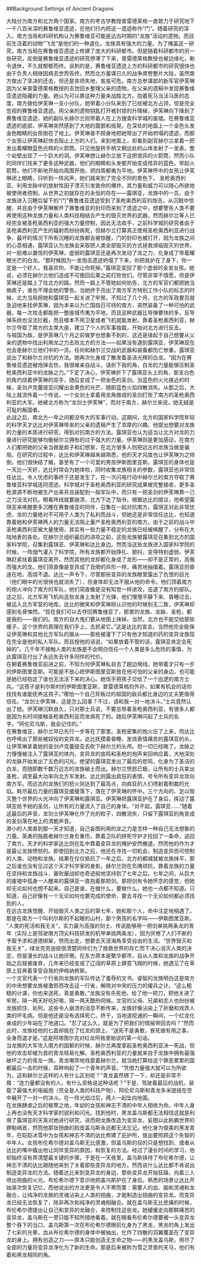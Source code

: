 ##Background Settings of Ancient Dragons

大陆分为南方和北方两个国家。南方的考古学教授普雷德莱格一直致力于研究地下一千八百米深的赛鲁维亚遗迹，在他们行内把这一遗迹称作“门”。随着研究的深入，南方当局和科研机构认为赛鲁维亚可能是远古时期的“龙族”活动的遗物，而目前生活着的动物“飞龙”是他们的一种退化。龙族具有强大的力量。为了掩盖这一研究，南方当局在赛鲁维亚遗迹上修建了庞大的科研都市。但是随着科研都市的另一些研究，反倒是赛鲁维亚遗迹的研究停滞了下来，普雷德莱格教授也被边缘化，勒令退休，不久就郁郁而终。讽刺的是，赛鲁维亚遗迹上方的科研都市的研究很快也由于负责人相继因病去世而告终。然而北方蓄谋已久的战争席卷整片大陆，虽然南方做出了坚决的还击，但还是丧师失地，岌岌可危。南方总参谋部的新军官伊芙琳因为父亲普雷德莱格教授的去世回乡整理父亲的遗物，在父亲的遗稿中发现赛鲁维亚遗迹隐藏的力量。她认为可以靠这种力量来战胜北方。抱着死马当活马医的态度，南方拨给伊芙琳一支小分队，她带着小分队来到了已经被北方占领，但是完全忽视的赛鲁维亚遗迹。用父亲的遗物钥匙打开被封锁的升降梯，伊芙琳向下降到了赛鲁维亚遗迹，她的副队长赫尔兰则带着人在上方搜查科学城的废墟。在赛鲁维亚遗迹的底部，伊芙琳突然感到了大地的震颤和摇晃，在深处的地面上一个金色头发金色眼睛的女孩倒在了地上。伊芙琳奋不顾身地把她带出了开始坍塌的遗迹，而那个女孩让伊芙琳赶快去阻止上方的人们。来到地面上，却看到副官赫尔兰拿着一把发出着耀眼蓝色光辉的火箭筒。只见他旋转手柄又朝远处的山体发射了一发表，整个岩壁出现了一个巨大的洞。伊芙琳想让赫尔兰放下这把诡异的火箭筒，然而小队的同伴们找来了更多这种武器，他们的眼睛和头发都开始变成怪异的蓝色。举起火箭筒，他们不断地开始向周围开炮，把四周都夷为平地。伊芙琳怀中的女孩让伊芙琳闭上眼睛，只听到一阵风声，她们就来到了完全不同的景色下。
圣枪奥西利亚，利用龙脉中的放射性因子湮灭引发致命的爆炸，其力量和威力可以随心所欲地被使用者控制。从世界之初就存在的永恒的存在——露琪亚，龙族中的一员，由于龙族进入沉睡后留下的“门”赛鲁维亚遗迹受到了圣枪奥西利亚的炮击，从沉眠中惊醒，并且由于伊芙琳解开了赛鲁维亚的封印而来到了遗迹之中，想要警告人类不要再使用这种龙族力量和人类科技相结合产生的毁灭世界的武器，然而赫尔兰等人已经完全被圣枪奥西利亚的强大力量控制，因此无法收手，之前科学城的研究者由于圣枪奥西利亚产生的辐射而纷纷病死，但赫尔兰打算真正使用圣枪奥西利亚进行战争，最坏的情况下所有沉睡的龙族都会被惊醒，门的封印也被打开，因为龙族之间的心意相通，露琪亚认为龙族会采取把人类全部毁灭的方式拯救濒临毁灭的世界。<br>
对一脸难以置信的伊芙琳，虚弱的露琪亚还是再次发动了龙之力，化身成了带着耀眼光芒的白龙。“那时候因为一发炮击遗迹坍塌了下来，你把我护在了身下，你一定是一个好人，我喜欢你，不能让你死掉。”露琪亚变回了那个虚弱的金发女孩。她说，必须在赫尔兰他们造成不可挽回后果之前打败他们。尽管非常不情愿，但是伊芙琳还是踏上了往北方的路。然而一路上不管她如何劝告，北方的军官们都把她当做疯子，谁也不理会她的警告。当她终于亮出了南方军方特别工作小队的标志的时候，北方当局把她和露琪亚一起关进了牢房。不知过了几个月，北方的军政要员就急迫地来找伊芙琳，因为本来以为亡国指日可待的南方，突然装备了一种可怕的武器，每一次攻击都能把一整座城市夷为平地，而且这种武器比导弹要快的多，反导弹系统也没法拦截，而且根本不用卫星或者飞机就能发射。靠着圣枪奥西利亚，赫尔兰夺取了南方的主席大座，建立了个人的军事独裁，开始对北方进行反击。<br>
与祖国为敌，是伊芙琳几个月之前做梦也想象不到的，这还是缘起于自己想要从父亲的遗物中找出利用龙之力击败北方的方法——如果没有遇到露琪亚，伊芙琳现在也会是赫尔兰他们中的一员。任何和赫尔兰交战的武器和装备都伤亡惨重。露琪亚说出了和赫尔兰对抗的方法。她再次化身成了散发着圣洁光辉的白龙。“因为在赛鲁维亚遗迹被炮弹击伤，我很难亲自战斗，请折下我的角，白龙的力量能够压制圣枪奥西利亚中的龙脉之力。”下定了决心，伊芙琳折下了露琪亚头上的角，那支白色的角灼烧着伊芙琳的双手，随后变成了一把金色的圣剑。当蓝色的火光接近的时候，圣剑卢克蕾提亚闪耀出金黄色的光芒，随即蓝色火焰四散消失。从那之后，大陆上就流传着一个传说，一个女剑士拿着用龙角做成的圣剑打败了南方的圣枪奥西利亚的大军。她被北方称为“龙剑士伊芙琳”，而对于南方，赫尔兰来说，她无疑是可耻的叛国者。<br>
此战之后，南北方一年之间都没有大的军事行动。这期间，北方的国家科学院年轻的科学天才达比对伊芙琳带来的父亲的遗稿产生了浓厚的兴趣。他提出想要对龙族的力量的本质进行研究，得到对抗南方的方法。露琪亚也认为适当让北方对龙的力量进行研究能够均衡赫尔兰拥有的过于强大的力量。伊芙琳则是更加感动，在南方人们都把她的父亲当做是疯子和幻想家，在北方很多人则把远古的龙族当做是骗局。在研究的过程中，达比和伊芙琳越来越熟悉，他的天才风度也让伊芙琳为之倾倒，他们很快结了婚，甚至有了一个可爱的男孩伊斯图里亚斯。露琪亚的身体也是一天比一天好，达比时常会为她体检，同时收集龙族相关的参数，露琪亚也非常信任达比。令人忧虑的事终于还是发生了，在一次闪电行动中赫尔兰的南方夺取了赛鲁维亚科学城连同遗迹。科学城对于圣枪奥西利亚的研究成果被完整接收，更多圣枪源源不断地被生产出来并且装配到一般军队中，而只有一把圣剑的伊芙琳靠一己之力没法对抗。眼看阵线就要崩溃，北方下达了指令。根据达比的提议，他希望露琪亚来唤醒更多沉睡在赛鲁维亚的同伴，召集在一起对抗南方。露琪亚对此非常忧虑，龙的力量绝对不可用于人类为了私利而战斗，但她还是非常信任达比，也知道靠着她和伊芙琳两人的力量无法阻止量产圣枪奥西利亚的南方。由于之前的战斗中圣枪奥西利亚被大量使用，其实有一些力量不稳定的龙族已经被唤醒了，分布在大陆地表的各处。在赫尔兰组织最后的进攻之前，这些龙族被露琪亚召集到北方的国家科学院，召集到露琪亚、伊芙琳和达比身边。然而当这些龙族进入国家科学院的时候，一阵烟气灌入了科学院，所有龙族都开始挣扎、颤抖，变得特别虚弱。伊芙琳赶紧扶着露琪亚离开，然而其他的龙却都化身成了龙形——却不是正常的，高傲而强大的龙。他们简直像是变异成了丑陋的异形一样，痛苦地抽搐着。露琪亚则昏迷在地，高烧不退。达比一声令下，尽管那些变异的龙族眼里露出了仇恨的目光（他们眼中的光很快也就消失了），但身体却无法不服从他的命令。他们顶着南方的炮火冲向了南方的军队，他们简直像是没有知觉一样进攻，击退了南方的部队。这之后，北方军用飞机向这些龙身上发射了光弹，他们慢慢平静下来、昏睡过去，被运入北方军营的地库。达比的微笑和伊芙琳刚认识他的时候别无二致，伊芙琳却感到毛骨悚然。“现在我们可以去夺回赛鲁维亚了，那里的龙族、龙脉、圣枪，都是我的——我们的。南方的自大鬼们要从地图上抹掉。当然，北方也不能交给那些傻子。这个世界的真理在我们手上，去抓紧它。”这是达比的宣言。当然他完全能保证伊芙琳和其他北方军队的服从——那些被灌下了只有他才知道的药的变异龙族现在完全是他的私人军队，而且按他的话说，“如果放着不管的话，露琪亚肯定会死掉的”。几千年不接触人类的龙族是不会明白信任一个人类是多么危险的事情，为此露琪亚付出了永远失去许多同伴的代价。<br>
在朝着赛鲁维亚前进之前，不知为何伊芙琳私自去了趟边境线。她带着才只有一岁的伊斯图里亚斯。可能是不放心把伊斯图里亚斯放在他可怕的父亲的身边，也可能是她已经抱定了谁也无法活下来的决心。她信手把孩子交给了一个巡逻的南方士兵。“这孩子是利尔斯村的伊斯图里亚斯，普雷德莱格的外孙，如果有机会的话你找找有谁能抚养这孩子。”哪怕一个自己背叛过的祖国的敌兵都比身边的丈夫更值得信任。“龙剑士伊芙琳，这是怎么回事？不过，请和我一对一地决斗。”士兵竟然认出了她。伊芙琳沉默良久，只对那士兵说，不要总带着圣枪奥西利亚，有很多人都是因为长时间接触圣枪奥西利亚而发病死了的。随后伊芙琳问起了士兵的名字。“阿伦尼乌斯，我会记住的。”<br>
在赛鲁维亚，赫尔兰早已先行一步等在了那里。圣枪密集的炮火压了上来，而达比也呼唤出了那些被奴役的变异龙。达比抚摸着昏睡、发烧表情痛苦的露琪亚的头，让伊芙琳拿着她的圣剑卢克蕾提亚去砍下赫尔兰的头颅。但一切已经晚了。龙脉之力慢慢被注入了露琪亚的体内，变异龙的哀鸣和圣枪的炮声来回响应着，大地深处的龙脉开始发出了五色的闪光。绝望的露琪亚发出了最后的悲鸣，化身为了圣洁的白龙，而随即数千数万远古的龙族破土而出。赫尔兰愤怒已极，让所有的士兵拿出圣枪，调至最大功率向北方军发射。达比则露出疯狂的表情，号令所有变异龙攻向南方军。而远古的龙族们的怒火则达到了最高点，向疯狂的人们喷射着制裁的光焰。耗尽最后力量的露琪亚缓缓落下，落在了伊芙琳的怀中。三个方向的、足以毁灭整个世界的火光冲向了伊芙琳和露琪亚。伊芙琳把露琪亚护在了身后，挥动了露琪亚给予她的圣剑，让所有的力量流入了自己的身体。“对不起，露琪亚……”随着这最后的声音，龙剑士伊芙琳化作了光的粒子，四散消失，只留下露琪亚的角变成的圣剑落在地上的清脆声音。<br>
渺小的人类直到那一天才知道，自己妄图利用的龙之力是怎样一种自己无法想象的力量。英勇的独裁者赫尔兰身负重伤，靠着卫队的拼死守护才捡回了一条命，逃回了南方。天才的科学家达比则在乱中靠着变异龙的掩护安然撤退，然而他的作为才是最让龙族愤怒的。即使回到北方之后，他还在寻找一切机会，制造变异而可控制的人类、动物和龙族。结果在仅仅抵抗了一年之后，北方的都城就被龙族抹平，那之后谁也没有见过这个天才科学家的身影。赫尔兰则在负隅顽抗，靠着龙族的力量在坚持和龙族战斗，屡败屡战却也奇迹般地坚持到了七年之后。七年之间，从巨大的废墟中孤身一人醒来的露琪亚一直抱着那把剑。那把剑有令她怀念的感觉，但她却无论如何也想不起来。自己是谁，在做什么，要做什么，她也一点都不知道。只知道，自己好像有一个无论如何也要完成的使命，要去寻找一个无论如何都必须找到的人。<br>
在远古龙族觉醒、开始毁灭人类之后的第七年，她和那个人，命中注定地相遇了。那是在南方一个叫利尔斯的不起眼的山村，那个男孩的名字叫——伊斯图里亚斯。<br>
“人类的死活和我无关”，实力最为高强的剑士、传说能够用一把剑单挑两条龙的青年（实际上是驾驶南方顶尖科技研发的机甲单挑两条龙），因为厌倦了人们不断的予取予求和道德绑架，愤而出走，想要去天涯海角享受自由的生活。“世界毁灭和我无关”，绿龙克劳迪娅很清楚同伴们为了挽救世界的存亡而下决心消灭人类的决定，但是漫长的战斗让她厌倦。在东方原本是繁华都市，自从人类和龙族的战争开始之后就被废弃，几年来已经变成了辽阔的草原上肆意飞翔的时候，她遇见了在草原上狂奔着享受自我的伊格纳修斯。<br>
一个文官代表一个行省向龙族的军队传达了羞辱的文书。睿智的龙族明白这是南方的中央想要龙族被激怒而攻击这一行省，解除对中央的压力的缓兵之计。“这么粗糙的计谋，你也来送死，真是勇敢。”龙族没有杀死他，给了他一把刀，把他关进了牢房。隔一两天好吃好喝，隔一两天酷刑伺候。文官的父母、兄弟和恋人也纷纷被龙族抓住、处刑，这些令人崩溃的消息不断传来，龙族好像沾染上了折磨和戏弄人类的坏毛病。但是他还是没有选择死亡。终于，当地道挖通的一瞬间，一个红龙化身成的少年站在了地道口。“忍了这么久，就是为了把我们的情报带回去吗？”然而此时，龙族给他的匕首却抵在了红龙的颈上，“送死不是勇敢，冒死做有用之事，全身而退才是。”这是阿塔图尔克对红龙阿格里帕说的第一句话。<br>
当龙族的大军攻入南方的国都的时候，赫尔兰再度拿起圣枪奥西利亚决一死战，但他的攻击却被为首的青龙轻易化解。圣枪奥西利亚的力量就来自于龙族中拥有最强破坏之力的青龙一族。青龙嘲弄地戏耍着赫尔兰，就当她打算给这个罪恶累累的国都最后一击的时候，耳畔响起了一个青年的声音。“凭借力量强大就可以为所欲为，这和赫尔兰这样的人有什么区别呢？”青龙虽然楞了一下，却还是非常不屑：“连力量都没有的人，有什么资格说这种话呢？”于是，驾驶着最后的战机，装载了最强大的电磁炮（完全是人类的科技产物），阿伦尼乌斯和青龙多米提娅在空中展开了一对一的决斗。在一阵光焰过后，两人一起坠向地面。<br>
在龙族肆虐之后的极寒之地，年幼的女孩和神志不清的中年人相依为命。中年人身上再也没有天才科学家的锐利和闪光。找到他时，黑龙盖乌斯都无法相信这就是利用了露琪亚的天真对她进行研究，进而把龙族改造为变异龙，妄图以此称霸世界的罪魁祸首，然而他那张扭曲的脸庞盖乌斯永远都无法忘记。他化身为俊美的黑发青年，在皑皑冰雪中为女孩和神志不清的达比修建了庇护所，提出要照顾这个失智的中年人。女孩布伦希尔德对盖乌斯无比感激，但盖乌斯的目的只是想找到、或者从达比的嘴中撬出他让同伴变异的原因，和恢复的方法。经过了漫长时间的学习，他却始终没有弄清楚最关键的步骤。于是在一天夜里，盖乌斯挟持了布伦希尔德，让神志不清的达比跟随他来到了关着那些变异龙的地方。然而说什么达比都不肯说出制造变异龙的方法。随着达比来到变异龙的身边，那些变异龙开始狂躁，向着三人喷出扭曲的火光。布伦希尔德下意识地把盖乌斯护在了身后。熟悉的场景让达比开始渐次恢复记忆，而他说出的方法更是令人不寒而栗：需要人的血、脑和灵魂和龙融合，让纯净的龙族的灵魂沾染上人类的扭曲，才能制造出扭曲的变异龙。而变异龙已经无法恢复了，除非再次和纯净的灵魂相融合。就在盖乌斯无比悲痛的时候，布伦希尔德提出让自己和变异的龙融合，来控制住这些龙。她缓缓走向那群痛苦的变异龙，盖乌斯在一旁只能不知所措地看着。就在眼看布伦希尔德要被一头变异龙整个吞下的当口，盖乌斯第一次在布伦希尔德眼前化身为了黑龙，黑龙的角上发出了七彩的光晕，血从布伦希尔德的身体中被抽出，化作了四散的羽翼覆盖在了变异龙的身上。拥有创造之力——原本只能创造无生命之物——的黑龙盖乌斯，用尽了全部的力量将变异龙净化为了新的生命。那是后来被称为雪之灵兽的天马，他们有着和黑龙相同的角。
